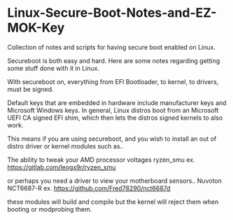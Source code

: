 # Linux-Secure-Boot-Notes-and-EZ-MOK-Key
Collection of notes and scripts for having secure boot enabled on Linux.

Secureboot is both easy and hard.
Here are some notes regarding getting some stuff done with it in Linux.

With secureboot on, everything from 
EFI Bootloader, to kernel, to drivers, must be signed.

Default keys that are embedded in hardware include manufacturer keys and Microsoft Windows keys.
In general, Linux distros boot from an Microsoft UEFI CA signed EFI shim, which then lets the distros signed kernels to also work. 

This means if you are using secureboot, and you wish to install an out of distro driver or kernel modules such as..
 
The ability to tweak your AMD processor voltages
ryzen_smu
ex. https://gitlab.com/leogx9r/ryzen_smu


or perhaps you need a driver to view your motherboard sensors.. 
Nuvoton NCT6687-R
ex. https://github.com/Fred78290/nct6687d

these modules will build and compile but the kernel will reject them when booting or modprobing them.
